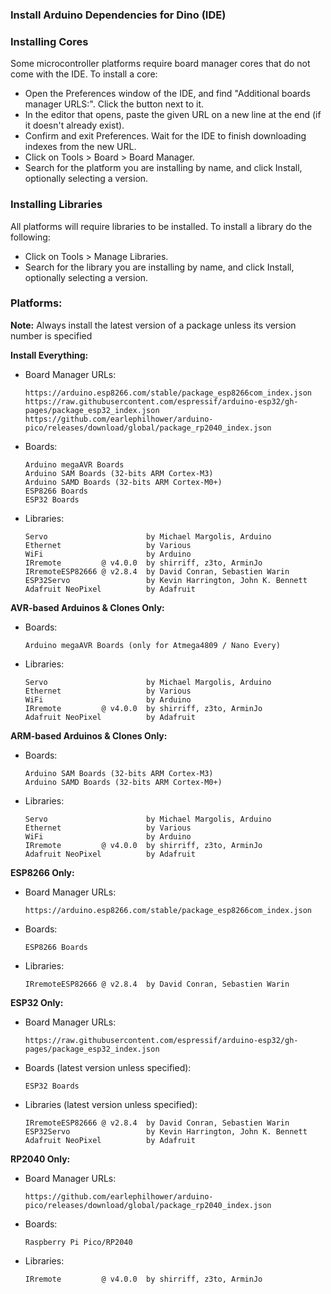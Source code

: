 ### Install Arduino Dependencies for Dino (IDE)

### Installing Cores

Some microcontroller platforms require board manager cores that do not come with the IDE. To install a core:
  * Open the Preferences window of the IDE, and find "Additional boards manager URLS:". Click the button next to it.
  * In the editor that opens, paste the given URL on a new line at the end (if it doesn't already exist).
  * Confirm and exit Preferences. Wait for the IDE to finish downloading indexes from the new URL.
  * Click on Tools > Board > Board Manager.
  * Search for the platform you are installing by name, and click Install, optionally selecting a version.
   
### Installing Libraries

All platforms will require libraries to be installed. To install a library do the following:
  * Click on Tools > Manage Libraries.
  * Search for the library you are installing by name, and click Install, optionally selecting a version.

### Platforms:

**Note:** Always install the latest version of a package unless its version number is specified

**Install Everything:**
  * Board Manager URLs:
    ````
    https://arduino.esp8266.com/stable/package_esp8266com_index.json
    https://raw.githubusercontent.com/espressif/arduino-esp32/gh-pages/package_esp32_index.json
    https://github.com/earlephilhower/arduino-pico/releases/download/global/package_rp2040_index.json
    ````
  * Boards:
    ````
    Arduino megaAVR Boards
    Arduino SAM Boards (32-bits ARM Cortex-M3)
    Arduino SAMD Boards (32-bits ARM Cortex-M0+)
    ESP8266 Boards
    ESP32 Boards    
    ````    
  * Libraries:
    ````
    Servo                      by Michael Margolis, Arduino
    Ethernet                   by Various
    WiFi                       by Arduino
    IRremote         @ v4.0.0  by shirriff, z3to, ArminJo
    IRremoteESP82666 @ v2.8.4  by David Conran, Sebastien Warin
    ESP32Servo                 by Kevin Harrington, John K. Bennett
    Adafruit NeoPixel          by Adafruit
    ````

**AVR-based Arduinos & Clones Only:**
  * Boards:
    ````
    Arduino megaAVR Boards (only for Atmega4809 / Nano Every)
    ````    
  * Libraries:
    ````
    Servo                      by Michael Margolis, Arduino
    Ethernet                   by Various
    WiFi                       by Arduino
    IRremote         @ v4.0.0  by shirriff, z3to, ArminJo
    Adafruit NeoPixel          by Adafruit
    ````
    
**ARM-based Arduinos & Clones Only:**
  * Boards:
    ````
    Arduino SAM Boards (32-bits ARM Cortex-M3)
    Arduino SAMD Boards (32-bits ARM Cortex-M0+)
    ````    
  * Libraries:
    ````
    Servo                      by Michael Margolis, Arduino
    Ethernet                   by Various
    WiFi                       by Arduino
    IRremote         @ v4.0.0  by shirriff, z3to, ArminJo
    Adafruit NeoPixel          by Adafruit
    ````

**ESP8266 Only:**
  * Board Manager URLs:
    ````
    https://arduino.esp8266.com/stable/package_esp8266com_index.json
    ````
  * Boards:
    ````
    ESP8266 Boards
    ````    
  * Libraries:
    ````
    IRremoteESP82666 @ v2.8.4  by David Conran, Sebastien Warin
    ````

**ESP32 Only:**
  * Board Manager URLs:
    ````
    https://raw.githubusercontent.com/espressif/arduino-esp32/gh-pages/package_esp32_index.json
    ````
  * Boards (latest version unless specified):
    ````
    ESP32 Boards    
    ````    
  * Libraries (latest version unless specified):
    ````
    IRremoteESP82666 @ v2.8.4  by David Conran, Sebastien Warin
    ESP32Servo                 by Kevin Harrington, John K. Bennett
    Adafruit NeoPixel          by Adafruit
    ````
    
**RP2040 Only:**
  * Board Manager URLs:
    ````
    https://github.com/earlephilhower/arduino-pico/releases/download/global/package_rp2040_index.json
    ````
  * Boards:
    ````
    Raspberry Pi Pico/RP2040   
    ````    
  * Libraries:
    ````
    IRremote         @ v4.0.0  by shirriff, z3to, ArminJo
    ````
